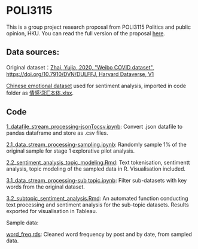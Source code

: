 # POLI3115

This is a group project research proposal from POLI3115 Politics and public opinion, HKU. You can read the full version of the proposal [here](https://github.com/Yvonne27Jin/POLI3115/blob/main/Final%20Research%20Proposal.pdf).

## Data sources:

Original dataset：[Zhai, Yujia, 2020, "Weibo COVID dataset", https://doi.org/10.7910/DVN/DULFFJ, Harvard Dataverse, V1](https://dataverse.harvard.edu/dataset.xhtml?persistentId=doi:10.7910/DVN/DULFFJ)

[Chinese emotional dataset](http://ir.dlut.edu.cn/info/1013/1142.htm) used for sentiment analysis, imported in code folder as [情感词汇本体.xlsx](https://github.com/Yvonne27Jin/POLI3115/blob/main/code/情感词汇本体.xlsx).



## Code

[1_datafile_stream_processing-jsonTocsv.ipynb](https://github.com/Yvonne27Jin/POLI3115/blob/main/code/1_datafile_stream_processing-jsonTocsv.ipynb): Convert .json datafile to pandas dataframe and store as .csv files.

[2.1_data_stream_processing-sampling.ipynb](https://github.com/Yvonne27Jin/POLI3115/blob/main/code/2.1_data_stream_processing-sampling.ipynb): Randomly sample 1% of the original sample for stage 1 explorative pilot analysis.

[2.2_sentiment_analysis_topic_modeling.Rmd](https://github.com/Yvonne27Jin/POLI3115/blob/main/code/2.2_sentiment_analysis_topic_modeling.Rmd): Text tokenisation, sentimentt analysis, topic modeling of the sampled data in R. Visualisation included.

[3.1_data_stream_processing-sub topic.ipynb](https://github.com/Yvonne27Jin/POLI3115/blob/main/code/3.1_data_stream_processing-subtopic.ipynb): Filter sub-datasets with key words from the original dataset.

[3.2_subtopic_sentiment_analysis.Rmd](https://github.com/Yvonne27Jin/POLI3115/blob/main/code/3.2_subtopic_sentiment_analysis.Rmd): An automated function conducting text processing and sentiment analysis for the sub-topic datasets. Results exported for visualisation in Tableau.



Sample data:

[word_freq.rds](https://github.com/Yvonne27Jin/POLI3115/blob/main/code/word_freq.rds): Cleaned word frequency by post and by date, from sampled data.



